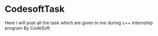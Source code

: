 # CodesoftTask
Here i will post all the task which are given to me during c++ Internship program By CodeSoft
